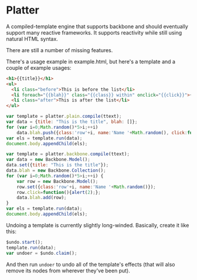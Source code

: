 # Platter

A compiled-template engine that supports backbone and should eventually support many reactive frameworks. It supports reactivity while still using natural HTML syntax.

There are still a number of missing features.

There's a usage example in example.html, but here's a template and a couple of example usages:

```html
<h1>{{title}}</h1>
<ul>
  <li class="before">This is before the list</li>
  <li foreach="{{blah}}" class="{{class}} within" onclick="{{click}}">{{name}}</li>
  <li class="after">This is after the list</li>
</ul>
```

```javascript
var template = platter.plain.compile(ttext);
var data = {title: "This is the title", blah: []};
for (var i=0;Math.random()*5>i;++i)
	data.blah.push({class:'row'+i, name:'Name '+Math.random(), click:function(){alert(1);}});
var els = template.run(data);
document.body.appendChild(els);
```

```javascript
var template = platter.backbone.compile(ttext);
var data = new Backbone.Model();
data.set({title: "This is the title"});
data.blah = new Backbone.Collection();
for (var i=0;Math.random()*5>i;++i) {
	var row = new Backbone.Model();
	row.set({class:'row'+i, name:'Name '+Math.random()});
	row.click=function(){alert(2);};
	data.blah.add(row);
}
var els = template.run(data);
document.body.appendChild(els);
```

Undoing a template is currently slightly long-winded. Basically, create it like this:

```javascript
$undo.start();
template.run(data);
var undoer = $undo.claim();
```

And then run ```undoer``` to undo all of the template's effects (that will also remove its nodes from wherever they've been put).
